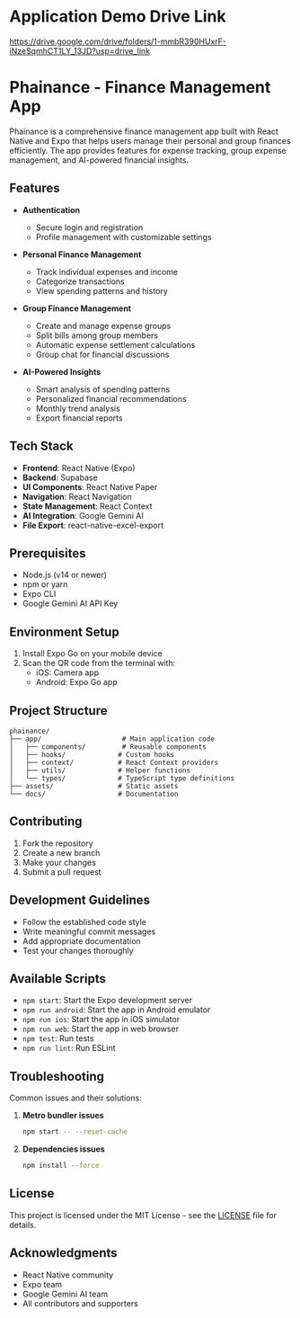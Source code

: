 # Application Demo Drive Link

https://drive.google.com/drive/folders/1-mmbR390HUxrF-iNzeSqmhCT1LY_13JD?usp=drive_link

# Phainance - Finance Management App

Phainance is a comprehensive finance management app built with React Native and Expo that helps users manage their personal and group finances efficiently. The app provides features for expense tracking, group expense management, and AI-powered financial insights.

## Features

- **Authentication**
  - Secure login and registration
  - Profile management with customizable settings

- **Personal Finance Management**
  - Track individual expenses and income
  - Categorize transactions
  - View spending patterns and history

- **Group Finance Management**
  - Create and manage expense groups
  - Split bills among group members
  - Automatic expense settlement calculations
  - Group chat for financial discussions

- **AI-Powered Insights**
  - Smart analysis of spending patterns
  - Personalized financial recommendations
  - Monthly trend analysis
  - Export financial reports

## Tech Stack

- **Frontend**: React Native (Expo)
- **Backend**: Supabase
- **UI Components**: React Native Paper
- **Navigation**: React Navigation
- **State Management**: React Context
- **AI Integration**: Google Gemini AI
- **File Export**: react-native-excel-export

## Prerequisites

- Node.js (v14 or newer)
- npm or yarn
- Expo CLI
- Google Gemini AI API Key

## Environment Setup

1. Install Expo Go on your mobile device
2. Scan the QR code from the terminal with:
   - iOS: Camera app
   - Android: Expo Go app

## Project Structure

```
phainance/
├── app/                    # Main application code
│   ├── components/         # Reusable components
│   ├── hooks/             # Custom hooks
│   ├── context/           # React Context providers
│   ├── utils/             # Helper functions
│   └── types/             # TypeScript type definitions
├── assets/                # Static assets
└── docs/                  # Documentation
```

## Contributing

1. Fork the repository
2. Create a new branch
3. Make your changes
4. Submit a pull request

## Development Guidelines

- Follow the established code style
- Write meaningful commit messages
- Add appropriate documentation
- Test your changes thoroughly

## Available Scripts

- `npm start`: Start the Expo development server
- `npm run android`: Start the app in Android emulator
- `npm run ios`: Start the app in iOS simulator
- `npm run web`: Start the app in web browser
- `npm test`: Run tests
- `npm run lint`: Run ESLint

## Troubleshooting

Common issues and their solutions:

1. **Metro bundler issues**
   ```bash
   npm start -- --reset-cache
   ```

2. **Dependencies issues**
   ```bash
   npm install --force
   ```

## License

This project is licensed under the MIT License - see the [LICENSE](LICENSE) file for details.


## Acknowledgments

- React Native community
- Expo team
- Google Gemini AI team
- All contributors and supporters

